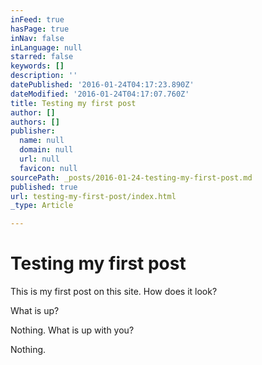 ```yaml
---
inFeed: true
hasPage: true
inNav: false
inLanguage: null
starred: false
keywords: []
description: ''
datePublished: '2016-01-24T04:17:23.890Z'
dateModified: '2016-01-24T04:17:07.760Z'
title: Testing my first post
author: []
authors: []
publisher:
  name: null
  domain: null
  url: null
  favicon: null
sourcePath: _posts/2016-01-24-testing-my-first-post.md
published: true
url: testing-my-first-post/index.html
_type: Article

---
```

# Testing my first post

This is my first post on this site. How does it look?

What is up?

Nothing. What is up with you?

Nothing.